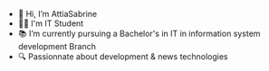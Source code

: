 - 👋 Hi, I’m AttiaSabrine
- 👨‍💻 I'm IT Student 
- 📚 I’m currently   pursuing a Bachelor's in IT in information system development Branch
- 🔍 Passionnate  about development & news technologies 

<!---
AttiaSabrine18/AttiaSabrine18 is a ✨ special ✨ repository because its `README.md` (this file) appears on your GitHub profile.
You can click the Preview link to take a look at your changes.
--->
